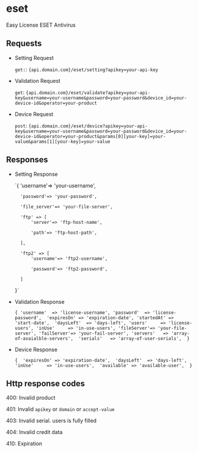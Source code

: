 # eset
Easy License ESET Antivirus

## Requests
* Setting Request

	`get:`: 
		`{api.domain.com}/eset/setting?apikey=your-api-key`

* Validation Request

	`get`: 
		`{api.domain.com}/eset/validate?apikey=your-api-key&username=your-username&password=your-password&device_id=your-device-id&operator=your-product` 

* Device Request

	`post`: 
		`{api.domain.com}/eset/device?apikey=your-api-key&username=your-username&password=your-password&device_id=your-device-id&operator=your-product&params[0][your-key]=your-value&params[1][your-key]=your-value`


## Responses
* Setting Response

	`{
		'username'=> 'your-username',

        'password'=> 'your-password',

        'file_server'=> 'your-file-server',

        'ftp' => [
            'server'=> 'ftp-host-name',

            'path'=> 'ftp-host-path',

        ],
        
        'ftp2' => [
            'username'=> 'ftp2-username',

            'password'=> 'ftp2-password',

        ] 
	}` 

* Validation Response

	`{
		'username'  => 'license-username',
        'password'  => 'license-password', 
        'expiresOn' => 'expiration-date',
        'startedAt' => 'start-date', 
        'daysLeft'  => 'days-left',
        'users'     => 'license-users',
        'inUse'     => 'in-use-users',
        'fileServer'=> 'your-file-server',
        'failServer'=> 'your-fail-server',
        'servers'   => 'array-of-avaialble-servers', 
        'serials'   => 'array-of-user-serials', 
	}`

* Device Response

	`{ 
        'expiresOn' => 'expiration-date', 
        'daysLeft'  => 'days-left', 
        'inUse'     => 'in-use-users', 
        'available' => 'available-user', 
	}`

## Http response codes

400: Invalid product

401: Invalid `apikey` or `domain` or `accept-value`

403: Invalid serial. users is fully filled

404: Invalid credit data

410: Expiration